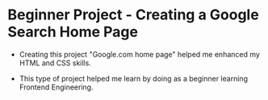 # Beginner Project - Creating a Google Search Home Page

* Creating this project "Google.com home page"  helped me enhanced my HTML and CSS skills.

* This type of project helped me learn by doing as a beginner learning Frontend Engineering.
